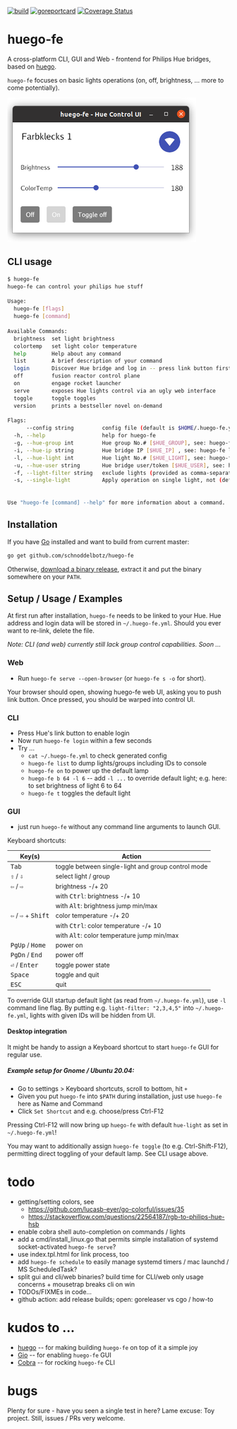 [![build](https://github.com/schnoddelbotz/huego-fe/workflows/build/badge.svg)](https://github.com/schnoddelbotz/huego-fe/actions?query=workflow%3Abuild)
[![goreportcard](https://goreportcard.com/badge/github.com/schnoddelbotz/huego-fe)](https://goreportcard.com/report/github.com/schnoddelbotz/huego-fe)
[![Coverage Status](https://coveralls.io/repos/github/schnoddelbotz/huego-fe/badge.svg?branch=main)](https://coveralls.io/github/schnoddelbotz/huego-fe?branch=main)

# huego-fe

A cross-platform CLI, GUI and Web - frontend for Philips Hue bridges, based on [huego](https://github.com/amimof/huego).

`huego-fe` focuses on basic lights operations (on, off, brightness, ... more to come potentially).

![](./screenshots/huego-fe-gui-linux.png)

## CLI usage

```bash
$ huego-fe
huego-fe can control your philips hue stuff

Usage:
  huego-fe [flags]
  huego-fe [command]

Available Commands:
  brightness  set light brightness
  colortemp   set light color temperature
  help        Help about any command
  list        A brief description of your command
  login       Discover Hue bridge and log in -- press link button first!
  off         fusion reactor control plane
  on          engage rocket launcher
  serve       exposes Hue lights control via an ugly web interface
  toggle      toggle toggles
  version     prints a bestseller novel on-demand

Flags:
      --config string         config file (default is $HOME/.huego-fe.yaml)
  -h, --help                  help for huego-fe
  -g, --hue-group int         Hue group No.# [$HUE_GROUP], see: huego-fe list (default 1)
  -i, --hue-ip string         Hue bridge IP [$HUE_IP] , see: huego-fe login -h
  -l, --hue-light int         Hue light No.# [$HUE_LIGHT], see: huego-fe list (default 1)
  -u, --hue-user string       Hue bridge user/token [$HUE_USER], see: huego-fe login -h
  -f, --light-filter string   exclude lights (provided as comma-separated list of IDs) from UI
  -s, --single-light          Apply operation on single light, not (default) group

  
Use "huego-fe [command] --help" for more information about a command.

```


## Installation

If you have [Go](https://golang.org/doc/install) installed and want to build from current master:

```bash
go get github.com/schnoddelbotz/huego-fe
```

Otherwise, [download a binary release](./../../releases), extract it and put the binary somewhere on your `PATH`.

## Setup / Usage / Examples

At first run after installation, `huego-fe` needs to be linked to your Hue.
Hue address and login data will be stored in `~/.huego-fe.yml`.
Should you ever want to re-link, delete the file.

*Note: CLI (and web) currently still lack group control capabilities. Soon ...*

### Web

- Run `huego-fe serve --open-browser` (or `huego-fe s -o` for short). 

Your browser should open, showing huego-fe web UI, asking you to push link button. Once pressed, 
you should be warped into control UI.

### CLI


- Press Hue's link button to enable login
- Now run `huego-fe login` within a few seconds
- Try ...
  - `cat ~/.huego-fe.yml` to check generated config
  - `huego-fe list` to dump lights/groups including IDs to console
  - `huego-fe on` to power up the default lamp
  - `huego-fe b 64 -l 6` -- add `-l ...` to override default light; e.g. here: to set brightness of light 6 to 64
  - `huego-fe t` toggles the default light

### GUI

- just run `huego-fe` without any command line arguments to launch GUI.

Keyboard shortcuts:

| Key(s)                                         | Action                                              |
|------------------------------------------------|-----------------------------------------------------|
| <kbd>Tab</kbd>                                 | toggle between single-light and group control mode  |
| <kbd>⇧</kbd> / <kbd>⇩</kbd>                    | select light / group                                |
| <kbd>⇦</kbd> / <kbd>⇨</kbd>                    | brightness -/+ 20                                   |
|                                                | with <kbd>Ctrl</kbd>: brightness -/+ 10             |
|                                                | with <kbd>Alt</kbd>: brightness jump min/max        |
| <kbd>⇦</kbd> / <kbd>⇨</kbd> + <kbd>Shift</kbd> | color temperature -/+ 20                            |
|                                                | with <kbd>Ctrl</kbd>: color temperature -/+ 10      |
|                                                | with <kbd>Alt</kbd>: color temperature jump min/max |
| <kbd>PgUp</kbd> / <kbd>Home</kbd>              | power on                    |
| <kbd>PgDn</kbd> / <kbd>End</kbd>               | power off                   |
| <kbd>⏎</kbd> / <kbd>Enter</kbd>                | toggle power state          | 
| <kbd>Space</kbd>                               | toggle and quit             |
| <kbd>ESC</kbd>                                 | quit                        |

To override GUI startup default light (as read from `~/.huego-fe.yml`), use `-l` command line flag.
By putting e.g. `light-filter: "2,3,4,5"` into `~/.huego-fe.yml`, lights with given IDs will be hidden from UI.

#### Desktop integration

It might be handy to assign a Keyboard shortcut to start `huego-fe` GUI for regular use. 

##### Example setup for Gnome / Ubuntu 20.04:

- Go to settings > Keyboard shortcuts, scroll to bottom, hit `+`
- Given you put `huego-fe` into `$PATH` during installation, just use `huego-fe` here as Name and Command
- Click `Set Shortcut` and e.g. choose/press Ctrl-F12

Pressing Ctrl-F12 will now bring up `huego-fe` with default `hue-light` as set in `~/.huego-fe.yml`!

You may want to additionally assign `huego-fe toggle` (to e.g. Ctrl-Shift-F12), permitting direct toggling
of your default lamp. See CLI usage above.

# todo

- getting/setting colors, see
  - https://github.com/lucasb-eyer/go-colorful/issues/35
  - https://stackoverflow.com/questions/22564187/rgb-to-philips-hue-hsb
- enable cobra shell auto-completion on commands / lights
- add a cmd/install_linux.go that permits simple installation of systemd socket-activated `huego-fe serve`?
- use index.tpl.html for link process, too
- add `huego-fe schedule` to easily manage systemd timers / mac launchd / MS ScheduledTask?
- split gui and cli/web binaries? build time for CLI/web only usage concerns + mousetrap breaks cli on win 
- TODOs/FIXMEs in code...
- github action: add release builds; open: goreleaser vs cgo / how-to 

# kudos to ...

- [huego](https://github.com/amimof/huego) -- for making building `huego-fe` on top of it a simple joy
- [Gio](https://gioui.org/) -- for enabling `huego-fe` GUI
- [Cobra](https://cobra.dev/) -- for rocking `huego-fe` CLI

# bugs

Plenty for sure - have you seen a single test in here? Lame excuse: Toy project. Still, issues / PRs very welcome.
